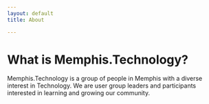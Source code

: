 ```yaml
---
layout: default
title: About

---
```

# What is Memphis.Technology?

Memphis.Technology is a group of people in Memphis with a diverse interest in Technology. We are user group leaders and participants interested in learning and growing our community.
